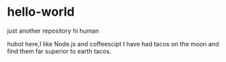 # hello-world
just another repository
hi human

hubot here,I like Node.js and coffeescipt
I have had tacos on the moon and find them far superior to earth tacos.

